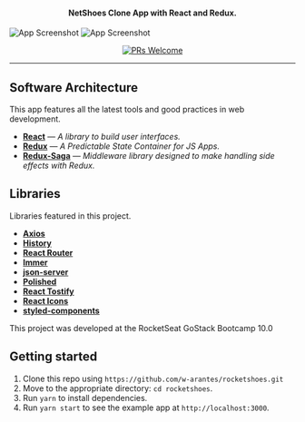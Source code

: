 
<h4 align="center">
  NetShoes Clone App with React and Redux.
</h4>

![App Screenshot](https://res.cloudinary.com/w-arantes/image/upload/v1584329024/01-rocketshoes_sdc7tg.png)
![App Screenshot](https://res.cloudinary.com/w-arantes/image/upload/v1584329023/Screenshot_from_2020-03-16_00-23-03_tsacqs.png)

<p align="center">
  <a href="http://makeapullrequest.com">
    <img src="https://img.shields.io/badge/PRs-welcome-brightgreen.svg?style=flat-square" alt="PRs Welcome">
  </a>
<hr />

## **Software Architecture**

This app features all the latest tools and good practices in web development.

- [**React**](https://reactjs.org) — *A library to build user interfaces.*
- [**Redux**](https://redux.js.org/) — *A Predictable State Container for JS Apps.*
- [**Redux-Saga**](https://redux-saga.js.org/) — *Middleware library designed to make handling side effects with Redux.*

## **Libraries**

Libraries featured in this project.

- [**Axios**](https://github.com/axios/axios)
- [**History**](https://www.npmjs.com/package/history)
- [**React Router**](https://github.com/ReactTraining/react-router)
- [**Immer**](https://github.com/immerjs/immer)
- [**json-server**](https://github.com/typicode/json-server)
- [**Polished**](https://polished.js.org/)
- [**React Tostify**](https://fkhadra.github.io/react-toastify/)
- [**React Icons**](https://react-icons.netlify.com/)
- [**styled-components**](hhttps://www.styled-components.com/)


This project was developed at the RocketSeat GoStack Bootcamp 10.0

## Getting started

1. Clone this repo using `https://github.com/w-arantes/rocketshoes.git`
2. Move to the appropriate directory: `cd rocketshoes`.<br />
3. Run `yarn` to install dependencies.<br />
4. Run `yarn start` to see the example app at `http://localhost:3000`.

